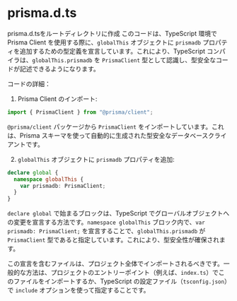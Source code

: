 # prisma.d.ts
prisma.d.tsをルートディレクトリに作成
このコードは、TypeScript 環境で Prisma Client を使用する際に、`globalThis` オブジェクトに `prismadb` プロパティを追加するための型定義を宣言しています。これにより、TypeScript コンパイラは、`globalThis.prismadb` を `PrismaClient` 型として認識し、型安全なコードが記述できるようになります。

コードの詳細：

1. Prisma Client のインポート:

```typescript
import { PrismaClient } from "@prisma/client";
```

`@prisma/client` パッケージから `PrismaClient` をインポートしています。これは、Prisma スキーマを使って自動的に生成された型安全なデータベースクライアントです。

2. `globalThis` オブジェクトに `prismadb` プロパティを追加:

```typescript
declare global {
  namespace globalThis {
    var prismadb: PrismaClient;
  }
}
```

`declare global` で始まるブロックは、TypeScript でグローバルオブジェクトへの変更を宣言する方法です。`namespace globalThis` ブロック内で、`var prismadb: PrismaClient;` を宣言することで、`globalThis.prismadb` が `PrismaClient` 型であると指定しています。これにより、型安全性が確保されます。

この宣言を含むファイルは、プロジェクト全体でインポートされるべきです。一般的な方法は、プロジェクトのエントリーポイント（例えば、`index.ts`）でこのファイルをインポートするか、TypeScript の設定ファイル（`tsconfig.json`）で `include` オプションを使って指定することです。